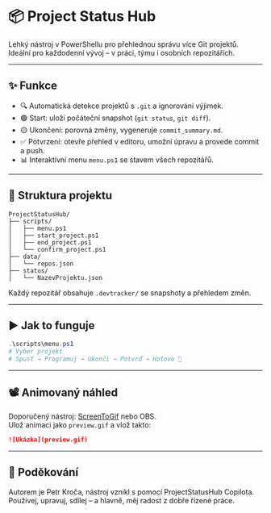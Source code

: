 # 📦 Project Status Hub

Lehký nástroj v PowerShellu pro přehlednou správu více Git projektů.  
Ideální pro každodenní vývoj – v práci, týmu i osobních repozitářích.

---

## ✨ Funkce

- 🔍 Automatická detekce projektů s `.git` a ignorování výjimek.
- 🟢 Start: uloží počáteční snapshot (`git status`, `git diff`).
- 🟡 Ukončení: porovná změny, vygeneruje `commit_summary.md`.
- ✅ Potvrzení: otevře přehled v editoru, umožní úpravu a provede commit a push.
- 📊 Interaktivní menu `menu.ps1` se stavem všech repozitářů.

---

## 📂 Struktura projektu

```
ProjectStatusHub/
├── scripts/
│   ├── menu.ps1
│   ├── start_project.ps1
│   ├── end_project.ps1
│   └── confirm_project.ps1
├── data/
│   └── repos.json
├── status/
│   └── NazevProjektu.json
```

Každý repozitář obsahuje `.devtracker/` se snapshoty a přehledem změn.

---

## ▶️ Jak to funguje

```powershell
.\scripts\menu.ps1
# Vyber projekt
# Spusť → Programuj → Ukonči → Potvrď → Hotovo 🎉
```

---

## 📽️ Animovaný náhled

Doporučený nástroj: [ScreenToGif](https://www.screentogif.com/) nebo OBS.  
Ulož animaci jako `preview.gif` a vlož takto:

```markdown
![Ukázka](preview.gif)
```

---

## 🙏 Poděkování

Autorem je Petr Kroča, nástroj vznikl s pomocí ProjectStatusHub Copilota.  
Používej, upravuj, sdílej – a hlavně, měj radost z dobře řízené práce.